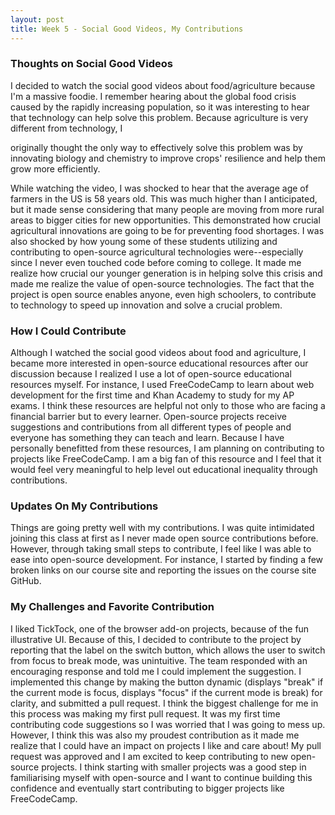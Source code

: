 ```yaml
---
layout: post
title: Week 5 - Social Good Videos, My Contributions
---
```


### Thoughts on Social Good Videos
I decided to watch the social good videos about food/agriculture because I'm a massive foodie. I remember hearing about the global food crisis caused by the rapidly increasing population, so it was interesting to hear that technology can help solve this problem. Because agriculture is very different from technology, I 
<!--more-->
originally thought the only way to effectively solve this problem was by innovating biology and chemistry to improve crops' resilience and help them grow more efficiently. 

While watching the video, I was shocked to hear that the average age of farmers in the US is 58 years old. This was much higher than I anticipated, but it made sense considering that many people are moving from more rural areas to bigger cities for new opportunities. This demonstrated how crucial agricultural innovations are going to be for preventing food shortages. I was also shocked by how young some of these students utilizing and contributing to open-source agricultural technologies were--especially since I never even touched code before coming to college. It made me realize how crucial our younger generation is in helping solve this crisis and made me realize the value of open-source technologies. The fact that the project is open source enables anyone, even high schoolers, to contribute to technology to speed up innovation and solve a crucial problem.

### How I Could Contribute
Although I watched the social good videos about food and agriculture, I became more interested in open-source educational resources after our discussion because I realized I use a lot of open-source educational resources myself. For instance, I used FreeCodeCamp to learn about web development for the first time and Khan Academy to study for my AP exams. I think these resources are helpful not only to those who are facing a financial barrier but to every learner. Open-source projects receive suggestions and contributions from all different types of people and everyone has something they can teach and learn. Because I have personally benefitted from these resources, I am planning on contributing to projects like FreeCodeCamp. I am a big fan of this resource and I feel that it would feel very meaningful to help level out educational inequality through contributions.

### Updates On My Contributions
Things are going pretty well with my contributions. I was quite intimidated joining this class at first as I never made open source contributions before. However, through taking small steps to contribute, I feel like I was able to ease into open-source development. For instance, I started by finding a few broken links on our course site and reporting the issues on the course site GitHub. 

### My Challenges and Favorite Contribution
I liked TickTock, one of the browser add-on projects, because of the fun illustrative UI. Because of this, I decided to contribute to the project by reporting that the label on the switch button, which allows the user to switch from focus to break mode, was unintuitive. The team responded with an encouraging response and told me I could implement the suggestion. I implemented this change by making the button dynamic (displays "break" if the current mode is focus, displays "focus" if the current mode is break) for clarity, and submitted a pull request. I think the biggest challenge for me in this process was making my first pull request. It was my first time contributing code suggestions so I was worried that I was going to mess up. However, I think this was also my proudest contribution as it made me realize that I could have an impact on projects I like and care about! My pull request was approved and I am excited to keep contributing to new open-source projects. I think starting with smaller projects was a good step in familiarising myself with open-source and I want to continue building this confidence and eventually start contributing to bigger projects like FreeCodeCamp.